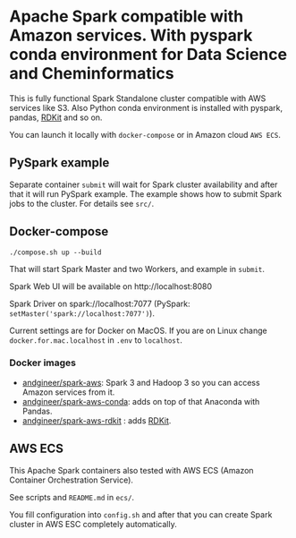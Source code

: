 # Apache Spark compatible with Amazon services. With pyspark conda environment for Data Science and Cheminformatics 

This is fully functional Spark Standalone cluster compatible with AWS services like S3.
Also Python conda environment is installed with pyspark, pandas, [RDKit](https://www.rdkit.org) and so on. 

You can launch it locally with `docker-compose` or in Amazon cloud `AWS ECS`.

## PySpark example

Separate container `submit` will wait for Spark cluster availability and after that it will
run PySpark example. The example shows how to submit Spark jobs to the cluster. 
For details see `src/`.

## Docker-compose

    ./compose.sh up --build
    
That will start Spark Master and two Workers, and example in `submit`.

Spark Web UI will be available on http://localhost:8080

Spark Driver on spark://localhost:7077
(PySpark: `setMaster('spark://localhost:7077')`).

Current settings are for Docker on MacOS. 
If you are on Linux change `docker.for.mac.localhost` in `.env` to `localhost`.

### Docker images
- [andgineer/spark-aws](https://hub.docker.com/r/andgineer/spark-aws):  Spark 3 and Hadoop 3 so you can access Amazon services from it.
- [andgineer/spark-aws-conda](https://hub.docker.com/r/andgineer/spark-aws-conda): adds on top of that Anaconda with Pandas.
- [andgineer/spark-aws-rdkit](https://hub.docker.com/r/andgineer/spark-aws-rdkit) : adds [RDKit](https://www.rdkit.org).

## AWS ECS

This Apache Spark containers also tested with AWS ECS (Amazon Container Orchestration Service).

See scripts and `README.md` in `ecs/`.

You fill configuration into `config.sh` and after that you can create Spark cluster in AWS ESC completely automatically.
